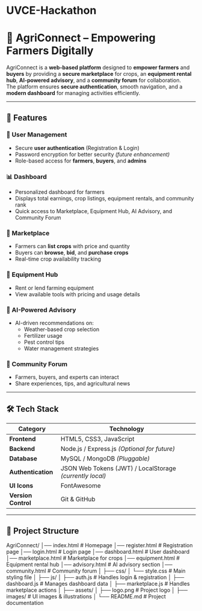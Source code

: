 # UVCE-Hackathon
# 🌾 AgriConnect – Empowering Farmers Digitally

AgriConnect is a **web-based platform** designed to **empower farmers** and **buyers** by providing a **secure marketplace** for crops, an **equipment rental hub**, **AI-powered advisory**, and a **community forum** for collaboration.  
The platform ensures **secure authentication**, smooth navigation, and a **modern dashboard** for managing activities efficiently.

---

## 🚀 Features

### 👤 User Management
- Secure **user authentication** (Registration & Login)
- Password encryption for better security *(future enhancement)*
- Role-based access for **farmers**, **buyers**, and **admins**

### 📊 Dashboard
- Personalized dashboard for farmers
- Displays total earnings, crop listings, equipment rentals, and community rank
- Quick access to Marketplace, Equipment Hub, AI Advisory, and Community Forum

### 🛒 Marketplace
- Farmers can **list crops** with price and quantity
- Buyers can **browse**, **bid**, and **purchase crops**
- Real-time crop availability tracking

### 🚜 Equipment Hub
- Rent or lend farming equipment
- View available tools with pricing and usage details

### 🤖 AI-Powered Advisory
- AI-driven recommendations on:
  - Weather-based crop selection
  - Fertilizer usage
  - Pest control tips
  - Water management strategies

### 💬 Community Forum
- Farmers, buyers, and experts can interact
- Share experiences, tips, and agricultural news

---

## 🛠️ Tech Stack

| **Category**      | **Technology** |
|--------------------|---------------|
| **Frontend**      | HTML5, CSS3, JavaScript |
| **Backend**       | Node.js / Express.js *(Optional for future)* |
| **Database**      | MySQL / MongoDB *(Pluggable)* |
| **Authentication**| JSON Web Tokens (JWT) / LocalStorage *(currently local)* |
| **UI Icons**      | FontAwesome |
| **Version Control** | Git & GitHub |

---

## 📂 Project Structure

AgriConnect/
│── index.html # Homepage
│── register.html # Registration page
│── login.html # Login page
│── dashboard.html # User dashboard
│── marketplace.html # Marketplace for crops
│── equipment.html # Equipment rental hub
│── advisory.html # AI advisory section
│── community.html # Community forum
│
├── css/
│ └── style.css # Main styling file
│
├── js/
│ ├── auth.js # Handles login & registration
│ ├── dashboard.js # Manages dashboard data
│ ├── marketplace.js # Handles marketplace actions
│
├── assets/
│ ├── logo.png # Project logo
│ ├── images/ # UI images & illustrations
│
└── README.md # Project documentation